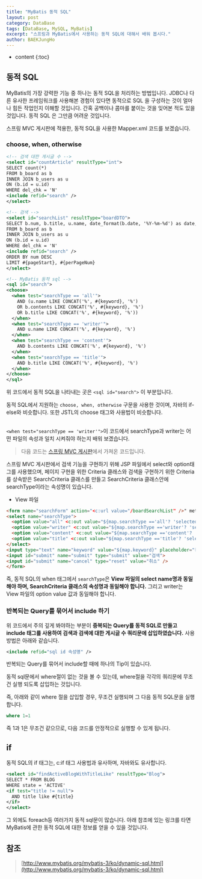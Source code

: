 ```yaml
---
title: "MyBatis 동적 SQL"
layout: post
category: DataBase
tags: [DataBase, MySQL, MyBatis]
excerpt: "스프링과 MyBatis에서 사용하는 동적 SQL에 대해서 배워 봅시다."
author: BAEKJungHo
---
```


* content
{:toc}

## 동적 SQL

  MyBatis의 가장 강력한 기능 중 하나는 동적 SQL을 처리하는 방법입니다.
  JDBC나 다른 유사한 프레임워크를 사용해본 경험이 있다면 동적으로 SQL 을 구성하는 것이 얼마나 힘든 작업인지 이해할 것입니다. 간혹 공백이나 콤마를 붙이는 것을 잊어본 적도 있을 것입니다. 동적 SQL 은 그만큼 어려운 것입니다.

  스프링 MVC 게시판에 적용한, 동적 SQL을 사용한 Mapper.xml 코드를 보겠습니다.

### choose, when, otherwise

  ```xml
  <!-- 검색 대한 게시글 수 -->
<select id="countArticle" resultType="int">
  SELECT count(*)
  FROM b_board as b
  INNER JOIN b_users as u
  ON (b.id = u.id)
  WHERE del_chk = 'N'
  <include refid="search" />
</select>

<!-- 검색 -->
<select id="searchList" resultType="boardDTO">
  SELECT b.num, b.title, u.name, date_format(b.date, '%Y-%m-%d') as date, b.count, b.id
  FROM b_board as b
  INNER JOIN b_users as u
  ON (b.id = u.id)
  WHERE del_chk = 'N'
  <include refid="search" />
  ORDER BY num DESC
  LIMIT #{pageStart}, #{perPageNum}
</select>

<!-- MyBatis 동적 sql -->
<sql id="search">
  <choose>
    <when test="searchType == 'all'">
      AND (u.name LIKE CONCAT('%', #{keyword}, '%')
      OR b.contents LIKE CONCAT('%', #{keyword}, '%')
      OR b.title LIKE CONCAT('%', #{keyword}, '%'))
    </when>
    <when test="searchType == 'writer'">
      AND u.name LIKE CONCAT('%', #{keyword}, '%')
    </when>
    <when test="searchType == 'content'">
      AND b.contents LIKE CONCAT('%', #{keyword}, '%')
    </when>
    <when test="searchType == 'title'">
      AND b.title LIKE CONCAT('%', #{keyword}, '%')
    </when>
  </choose>
</sql>
  ```

  위 코드에서 동적 SQL을 나타내는 곳은 `<sql id="search">` 이 부분입니다.

  동적 SQL에서 지원하는 `choose, when, otherwise` 구문을 사용한 것이며, 자바의 if-else와 비슷합니다.
  또한 JSTL의 choose 태그와 사용법이 비슷합니다.

## <when test="searchType == 'writer'">

  `<when test="searchType == 'writer'">`이 코드에서 searchType과 writer는 어떤 파일의 속성과 일치 시켜줘야 하는지 배워 보겠습니다.

  > 다음 코드는 [스프링 MVC 게시판](https://github.com/BAEKJungHo/SpringBoard/blob/master/Board/src/main/resources/mapper/boardMapper.xml)에서 가져온 코드입니다.

  스프링 MVC 게시판에서 검색 기능을 구현하기 위해 JSP 파일에서 select와 option태그를 사용했으며, 페이지 구현을 위한 Criteria 클래스와 검색을 구현하기 위한 Criteria를 상속받은 SearchCriteria 클래스를 만들고 SearchCriteria 클래스안에 searchType이라는 속성명이 있습니다.

  - View 파일

  ```html
  <form name="searchForm" action="<c:url value="/boardSearchList" />" method="post" >
  <select name="searchType">
    <option value="all" <c:out value="${map.searchType =='all'? 'selected':'' }"/>>제목+이름+내용</option>
    <option value="writer" <c:out value="${map.searchType =='writer'? 'selected':'' }"/>>이름</option>
    <option value="content" <c:out value="${map.searchType =='content'? 'selected':'' }"/>>내용</option>
    <option value="title" <c:out value="${map.searchType =='title'? 'selected':'' }"/>>제목</option>
  </select>
  <input type="text" name="keyword" value="${map.keyword}" placeholder="검색">
  <input id="submit" name="submit" type="submit" value="검색">
  <input id="submit" name="cancel" type="reset" value="취소" />
  </form>
  ```

  즉, 동적 SQL의 when 태그에서 `searchType`은 __View 파일의 select name명과 동일해야 하며, SearchCriteria 클래스의 속성명과 동일해야 합니다.__
  그리고 writer는 View 파일의 option value 값과 동일해야 합니다.

### 반복되는 Query를 묶어서 include 하기

  위 코드에서 주의 깊게 봐야하는 부분이 __중복되는 Query를 동적 SQL로 만들고 include 태그를 사용하여 검색과 검색에 대한
  게시글 수 쿼리문에 삽입하였습니다.__ 사용방법은 아래와 같습니다.

  ```xml
  <include refid="sql id 속성명" />
  ```

  반복되는 Query를 묶어서 include할 때에 하나의 Tip이 있습니다.

  동적 sql문에서 where절이 없는 것을 볼 수 있는데, where절을 각각의 쿼리문에 무조건 실행 되도록 삽입하는 것입니다.

  즉, 아래와 같이 where 절을 삽입할 경우, 무조건 실행되며 그 다음 동적 SQL문을 실행합니다.

  ```sql
  where 1=1
  ```

  즉 1과 1은 무조건 같으므로, 다음 코드를 안정적으로 실행할 수 있게 됩니다.

## if

  동적 SQL의 if 태그는, c:if 태그 사용법과 유사하며, 자바와도 유사합니다.

  ```xml
  <select id="findActiveBlogWithTitleLike" resultType="Blog">
  SELECT * FROM BLOG
  WHERE state = 'ACTIVE'
  <if test="title != null">
    AND title like #{title}
  </if>
  </select>
  ```

  그 외에도 foreach등 여러가지 동적 sql문이 많습니다. 아래 참조에 있는 링크를 타면 MyBatis에 관한 동적 SQL에 대한
  정보를 얻을 수 있을 것입니다.

## 참조

  > [http://www.mybatis.org/mybatis-3/ko/dynamic-sql.html](http://www.mybatis.org/mybatis-3/ko/dynamic-sql.html)
